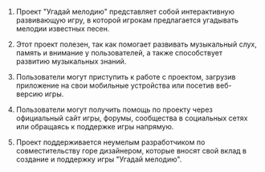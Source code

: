 1. Проект "Угадай мелодию" представляет собой интерактивную развивающую игру, в которой игрокам предлагается угадывать мелодии известных песен.
   
2. Этот проект полезен, так как помогает развивать музыкальный слух, память и внимание у пользователей, а также способствует развитию музыкальных знаний.

3. Пользователи могут приступить к работе с проектом, загрузив приложение на свои мобильные устройства или посетив веб-версию игры.

4. Пользователи могут получить помощь по проекту через официальный сайт игры, форумы, сообщества в социальных сетях или обращаясь к поддержке игры напрямую.

5. Проект поддерживается неумелым разработчиком по совместительству горе дизайнером, которые вносят свой вклад в создание и поддержку игры "Угадай мелодию".
